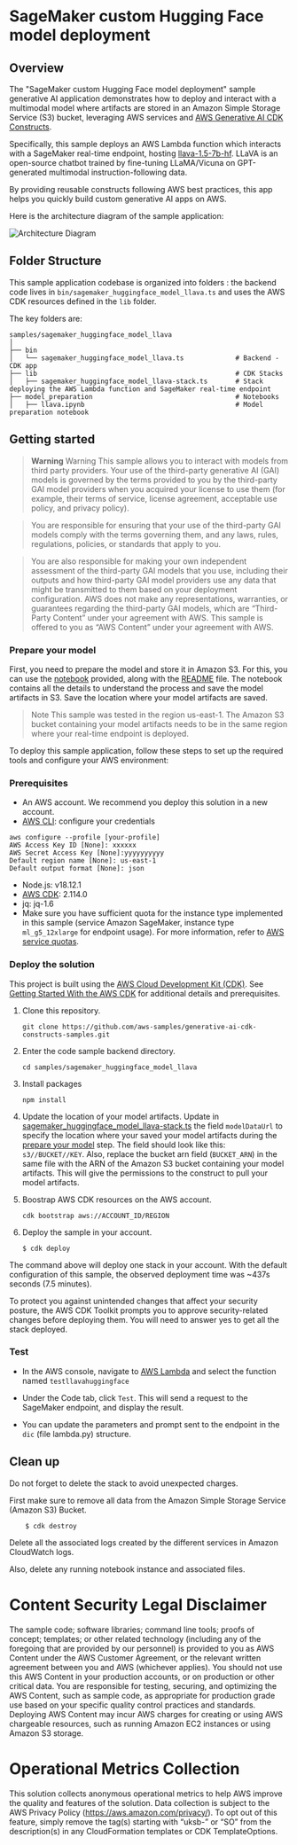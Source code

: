 # SageMaker custom Hugging Face model deployment

## Overview

The "SageMaker custom Hugging Face model deployment" sample generative AI application demonstrates how to deploy and interact with a multimodal model where artifacts are stored in an Amazon Simple Storage Service (S3) bucket, leveraging AWS services and [AWS Generative AI CDK Constructs](https://github.com/awslabs/generative-ai-cdk-constructs).

Specifically, this sample deploys an AWS Lambda function which interacts with a SageMaker real-time endpoint, hosting [llava-1.5-7b-hf](https://huggingface.co/llava-hf/llava-1.5-7b-hf). LLaVA is an open-source chatbot trained by fine-tuning LLaMA/Vicuna on GPT-generated multimodal instruction-following data. 

By providing reusable constructs following AWS best practices, this app helps you quickly build custom generative AI apps on AWS.

Here is the architecture diagram of the sample application:

![Architecture Diagram](./doc/images/architecture.png)

## Folder Structure

This sample application codebase is organized into folders : the backend code lives in ```bin/sagemaker_huggingface_model_llava.ts``` and uses the AWS CDK resources defined in the ```lib``` folder.

The key folders are:

```
samples/sagemaker_huggingface_model_llava
│
├── bin
│   └── sagemaker_huggingface_model_llava.ts             # Backend - CDK app
├── lib                                                  # CDK Stacks
│   ├── sagemaker_huggingface_model_llava-stack.ts       # Stack deploying the AWS Lambda function and SageMaker real-time endpoint
├── model_preparation                                    # Notebooks
│   ├── llava.ipynb                                      # Model preparation notebook
```

## Getting started

> **Warning**
> Warning This sample allows you to interact with models from third party providers. Your use of the third-party generative AI (GAI) models is governed by the terms provided to you by the third-party GAI model providers when you acquired your license to use them (for example, their terms of service, license agreement, acceptable use policy, and privacy policy).

> You are responsible for ensuring that your use of the third-party GAI models comply with the terms governing them, and any laws, rules, regulations, policies, or standards that apply to you.

> You are also responsible for making your own independent assessment of the third-party GAI models that you use, including their outputs and how third-party GAI model providers use any data that might be transmitted to them based on your deployment configuration. AWS does not make any representations, warranties, or guarantees regarding the third-party GAI models, which are “Third-Party Content” under your agreement with AWS. This sample is offered to you as “AWS Content” under your agreement with AWS.

### Prepare your model

First, you need to prepare the model and store it in Amazon S3. For this, you can use the [notebook](./model_preparation/llava.ipynb) provided, along with the [README](./model_preparation/README.md) file. The notebook contains all the details to understand the process and save the model artifacts in S3. Save the location where your model artifacts are saved.

> Note
> This sample was tested in the region us-east-1. The Amazon S3 bucket containing your model artifacts needs to be in the same region where your real-time endpoint is deployed.

To deploy this sample application, follow these steps to set up the required tools and configure your AWS environment:

### Prerequisites

- An AWS account. We recommend you deploy this solution in a new account.
- [AWS CLI](https://aws.amazon.com/cli/): configure your credentials

```
aws configure --profile [your-profile] 
AWS Access Key ID [None]: xxxxxx
AWS Secret Access Key [None]:yyyyyyyyyy
Default region name [None]: us-east-1 
Default output format [None]: json
```

- Node.js: v18.12.1
- [AWS CDK](https://github.com/aws/aws-cdk/releases/tag/v2.114.0): 2.114.0
- jq: jq-1.6
- Make sure you have sufficient quota for the instance type implemented in this sample (service Amazon SageMaker, instance type `ml_g5_12xlarge` for endpoint usage). For more information, refer to [AWS service quotas](https://docs.aws.amazon.com/general/latest/gr/aws_service_limits.html).

### Deploy the solution

This project is built using the [AWS Cloud Development Kit (CDK)](https://aws.amazon.com/cdk/). See [Getting Started With the AWS CDK](https://docs.aws.amazon.com/cdk/v2/guide/getting_started.html) for additional details and prerequisites.

1. Clone this repository.
    ```shell
    git clone https://github.com/aws-samples/generative-ai-cdk-constructs-samples.git
    ```

2. Enter the code sample backend directory.
    ```shell
    cd samples/sagemaker_huggingface_model_llava
    ```

4. Install packages
   ```shell
   npm install
   ```

5. Update the location of your model artifacts. Update in [sagemaker_huggingface_model_llava-stack.ts](./lib/sagemaker_huggingface_model_llava-stack.ts) the field ```modelDataUrl``` to specify the location where your saved your model artifacts during the [prepare your model](#prepare-your-model) step. The field should look like this: ```s3//BUCKET//KEY```. Also, replace the bucket arn field (```BUCKET_ARN```) in the same file with the ARN of the Amazon S3 bucket containing your model artifacts. This will give the permissions to the construct to pull your model artifacts.

6. Boostrap AWS CDK resources on the AWS account.
    ```shell
    cdk bootstrap aws://ACCOUNT_ID/REGION
    ```

7. Deploy the sample in your account. 
    ```shell
    $ cdk deploy
    ```

The command above will deploy one stack in your account. With the default configuration of this sample, the observed deployment time was ~437s seconds (7.5 minutes).

To protect you against unintended changes that affect your security posture, the AWS CDK Toolkit prompts you to approve security-related changes before deploying them. You will need to answer yes to get all the stack deployed.

### Test

- In the AWS console, navigate to [AWS Lambda](https://us-east-1.console.aws.amazon.com/lambda/home?region=us-east-1#/functions?sb=lastModified&so=DESCENDING) and select the function named ```testllavahuggingface```

- Under the Code tab, click ```Test```. This will send a request to the SageMaker endpoint, and display the result. 

- You can update the parameters and prompt sent to the endpoint in the ```dic``` (file lambda.py) structure.

## Clean up

Do not forget to delete the stack to avoid unexpected charges.

First make sure to remove all data from the Amazon Simple Storage Service (Amazon S3) Bucket.

```shell
    $ cdk destroy
```

Delete all the associated logs created by the different services in Amazon CloudWatch logs.

Also, delete any running notebook instance and associated files.

# Content Security Legal Disclaimer
The sample code; software libraries; command line tools; proofs of concept; templates; or other related technology (including any of the foregoing that are provided by our personnel) is provided to you as AWS Content under the AWS Customer Agreement, or the relevant written agreement between you and AWS (whichever applies). You should not use this AWS Content in your production accounts, or on production or other critical data. You are responsible for testing, securing, and optimizing the AWS Content, such as sample code, as appropriate for production grade use based on your specific quality control practices and standards. Deploying AWS Content may incur AWS charges for creating or using AWS chargeable resources, such as running Amazon EC2 instances or using Amazon S3 storage.

# Operational Metrics Collection
This solution collects anonymous operational metrics to help AWS improve the quality and features of the solution. Data collection is subject to the AWS Privacy Policy (https://aws.amazon.com/privacy/). To opt out of this feature, simply remove the tag(s) starting with “uksb-” or “SO” from the description(s) in any CloudFormation templates or CDK TemplateOptions.